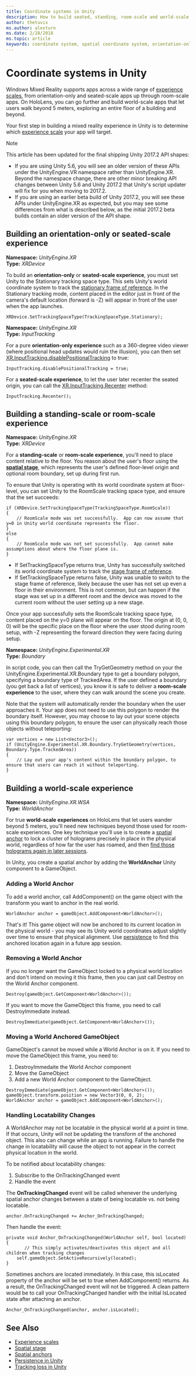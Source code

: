 ```yaml
---
title: Coordinate systems in Unity
description: How to build seated, standing, room-scale and world-scale mixed reality experiences in Unity
author: thetuvix
ms.author: alexturn
ms.date: 2/28/2018
ms.topic: article
keywords: coordinate system, spatial coordinate system, orientation-only, seated-scale, standing-scale, room-scale, world-scale, 360 degree, seated, standing, room, world, scale, position, orientation, Unity, anchor, spatial anchor, world anchor, world-locked, world-locking, body-locked, body-locking, tracking loss, locatability, bounds, recenter
---
```




# Coordinate systems in Unity

Windows Mixed Reality supports apps across a wide range of [experience scales](coordinate-systems.md), from orientation-only and seated-scale apps up through room-scale apps. On HoloLens, you can go further and build world-scale apps that let users walk beyond 5 meters, exploring an entire floor of a building and beyond.

Your first step in building a mixed reality experience in Unity is to determine which [experience scale](coordinate-systems.md) your app will target.
> [!NOTE]
> 


This article has been updated for the final shipping Unity 2017.2 API shapes:
* If you are using Unity 5.6, you will see an older version of these APIs under the UnityEngine.VR namespace rather than UnityEngine.XR. Beyond the namespace change, there are other minor breaking API changes between Unity 5.6 and Unity 2017.2 that Unity's script updater will fix for you when moving to 2017.2.
* If you are using an earlier beta build of Unity 2017.2, you will see these APIs under UnityEngine.XR as expected, but you may see some differences from what is described below, as the initial 2017.2 beta builds contain an older version of the API shape.

## Building an orientation-only or seated-scale experience

**Namespace:** *UnityEngine.XR*\
 **Type:** *XRDevice*

To build an **orientation-only** or **seated-scale experience**, you must set Unity to the Stationary tracking space type. This sets Unity's world coordinate system to track the [stationary frame of reference](coordinate-systems.md#spatial-coordinate-systems). In the Stationary tracking mode, content placed in the editor just in front of the camera's default location (forward is -Z) will appear in front of the user when the app launches.

```
XRDevice.SetTrackingSpaceType(TrackingSpaceType.Stationary);
```

**Namespace:** *UnityEngine.XR*\
 **Type:** *InputTracking*

For a pure **orientation-only experience** such as a 360-degree video viewer (where positional head updates would ruin the illusion), you can then set [XR.InputTracking.disablePositionalTracking](https://docs.unity3d.com/2017.2/Documentation/ScriptReference/XR.InputTracking-disablePositionalTracking.html) to true:

```
InputTracking.disablePositionalTracking = true;
```

For a **seated-scale experience**, to let the user later recenter the seated origin, you can call the [XR.InputTracking.Recenter](https://docs.unity3d.com/2017.2/Documentation/ScriptReference/XR.InputTracking.Recenter.html) method:

```
InputTracking.Recenter();
```

## Building a standing-scale or room-scale experience

**Namespace:** *UnityEngine.XR*\
 **Type:** *XRDevice*

For a **standing-scale** or **room-scale experience**, you'll need to place content relative to the floor. You reason about the user's floor using the **[spatial stage](coordinate-systems.md#spatial-coordinate-systems)**, which represents the user's defined floor-level origin and optional room boundary, set up during first run.

To ensure that Unity is operating with its world coordinate system at floor-level, you can set Unity to the RoomScale tracking space type, and ensure that the set succeeds:

```
if (XRDevice.SetTrackingSpaceType(TrackingSpaceType.RoomScale))
{
    // RoomScale mode was set successfully.  App can now assume that y=0 in Unity world coordinate represents the floor.
}
else
{
    // RoomScale mode was not set successfully.  App cannot make assumptions about where the floor plane is.
}
```
* If SetTrackingSpaceType returns true, Unity has successfully switched its world coordinate system to track the [stage frame of reference](coordinate-systems.md#spatial-coordinate-systems).
* If SetTrackingSpaceType returns false, Unity was unable to switch to the stage frame of reference, likely because the user has not set up even a floor in their environment. This is not common, but can happen if the stage was set up in a different room and the device was moved to the current room without the user setting up a new stage.

Once your app successfully sets the RoomScale tracking space type, content placed on the y=0 plane will appear on the floor. The origin at (0, 0, 0) will be the specific place on the floor where the user stood during room setup, with -Z representing the forward direction they were facing during setup.

**Namespace:** *UnityEngine.Experimental.XR*\
 **Type:** *Boundary*

In script code, you can then call the TryGetGeometry method on your the UnityEngine.Experimental.XR.Boundary type to get a boundary polygon, specifying a boundary type of TrackedArea. If the user defined a boundary (you get back a list of vertices), you know it is safe to deliver a **room-scale experience** to the user, where they can walk around the scene you create.

Note that the system will automatically render the boundary when the user approaches it. Your app does not need to use this polygon to render the boundary itself. However, you may choose to lay out your scene objects using this boundary polygon, to ensure the user can physically reach those objects without teleporting:

```
var vertices = new List<Vector3>();
if (UnityEngine.Experimental.XR.Boundary.TryGetGeometry(vertices, Boundary.Type.TrackedArea))
{
    // Lay out your app's content within the boundary polygon, to ensure that users can reach it without teleporting.
}
```

## Building a world-scale experience

**Namespace:** *UnityEngine.XR.WSA*\
 **Type:** *WorldAnchor*

For true **world-scale experiences** on HoloLens that let users wander beyond 5 meters, you'll need new techniques beyond those used for room-scale experiences. One key technique you'll use is to create a [spatial anchor](coordinate-systems.md#spatial-anchors) to lock a cluster of holograms precisely in place in the physical world, regardless of how far the user has roamed, and then [find those holograms again in later sessions](coordinate-systems.md#spatial-anchor-persistence).

In Unity, you create a spatial anchor by adding the **WorldAnchor** Unity component to a GameObject.

### Adding a World Anchor

To add a world anchor, call AddComponent<WorldAnchor>() on the game object with the transform you want to anchor in the real world.

```
WorldAnchor anchor = gameObject.AddComponent<WorldAnchor>();
```

That's it! This game object will now be anchored to its current location in the physical world - you may see its Unity world coordinates adjust slightly over time to ensure that physical alignment. Use [persistence](persistence-in-unity.md) to find this anchored location again in a future app session.

### Removing a World Anchor

If you no longer want the GameObject locked to a physical world location and don't intend on moving it this frame, then you can just call Destroy on the World Anchor component.

```
Destroy(gameObject.GetComponent<WorldAnchor>());
```

If you want to move the GameObject this frame, you need to call DestroyImmediate instead.

```
DestroyImmediate(gameObject.GetComponent<WorldAnchor>());
```

### Moving a World Anchored GameObject

GameObject's cannot be moved while a World Anchor is on it. If you need to move the GameObject this frame, you need to:
1. DestroyImmedaite the World Anchor component
2. Move the GameObject
3. Add a new World Anchor component to the GameObject.

```
DestroyImmediate(gameObject.GetComponent<WorldAnchor>());
gameObject.transform.position = new Vector3(0, 0, 2);
WorldAnchor anchor = gameObject.AddComponent<WorldAnchor>();
```

### Handling Locatability Changes

A WorldAnchor may not be locatable in the physical world at a point in time. If that occurs, Unity will not be updating the transform of the anchored object. This also can change while an app is running. Failure to handle the change in locatability will cause the object to not appear in the correct physical location in the world.

To be notified about locatability changes:
1. Subscribe to the OnTrackingChanged event
2. Handle the event

The **OnTrackingChanged** event will be called whenever the underlying spatial anchor changes between a state of being locatable vs. not being locatable.

```
anchor.OnTrackingChanged += Anchor_OnTrackingChanged;
```

Then handle the event:

```
private void Anchor_OnTrackingChanged(WorldAnchor self, bool located)
{
       // This simply activates/deactivates this object and all children when tracking changes
    self.gameObject.SetActiveRecursively(located);
}
```

Sometimes anchors are located immediately. In this case, this isLocated property of the anchor will be set to true when AddComponent<WorldAnchor>() returns. As a result, the OnTrackingChanged event will not be triggered. A clean pattern would be to call your OnTrackingChanged handler with the initial IsLocated state after attaching an anchor.

```
Anchor_OnTrackingChanged(anchor, anchor.isLocated);
```

## See Also
* [Experience scales](coordinate-systems.md)
* [Spatial stage](coordinate-systems.md#spatial-coordinate-systems)
* [Spatial anchors](spatial-anchors.md)
* [Persistence in Unity](persistence-in-unity.md)
* [Tracking loss in Unity](tracking-loss-in-unity.md)
